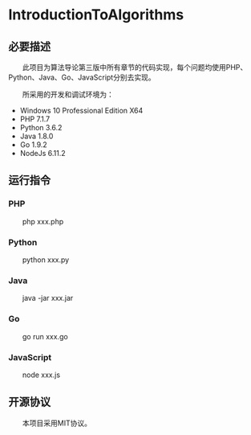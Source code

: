 # IntroductionToAlgorithms

## 必要描述
&emsp;&emsp;此项目为算法导论第三版中所有章节的代码实现，每个问题均使用PHP、Python、Java、Go、JavaScript分别去实现。

&emsp;&emsp;所采用的开发和调试环境为：
- Windows 10 Professional Edition X64
- PHP 7.1.7
- Python 3.6.2
- Java 1.8.0
- Go 1.9.2
- NodeJs 6.11.2

## 运行指令

### PHP
&emsp;&emsp;php xxx.php

### Python
&emsp;&emsp;python xxx.py

### Java
&emsp;&emsp;java -jar xxx.jar

### Go
&emsp;&emsp;go run xxx.go

### JavaScript
&emsp;&emsp;node xxx.js

## 开源协议
&emsp;&emsp;本项目采用MIT协议。
